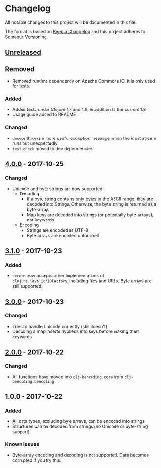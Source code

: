 # Changelog
All notable changes to this project will be documented in this file.

The format is based on [Keep a Changelog](http://keepachangelog.com/en/1.0.0/)
and this project adheres to [Semantic Versioning](http://semver.org/spec/v2.0.0.html).

## [Unreleased]
## Removed
- Removed runtime dependency on Apache Commons IO. It is only used for tests.

### Added
- Added tests under Clojure 1.7 and 1.9, in addition to the current 1.8
- Usage guide added to README

### Changed
- `decode` throws a more useful exception message when the input stream runs out unexpectedly.
- `test.check` moved to dev dependencies

## [4.0.0] - 2017-10-25
### Changed
- Unicode and byte strings are now supported
  - Decoding
    - If a byte string contains only bytes in the ASCII range, they are decoded into Strings.
      Otherwise, the byte string is returned as a byte-array.
    - Map keys are decoded into strings (or potentially byte-arrays), not keywords
  - Encoding
    - Strings are encoded as UTF-8
    - Byte arrays are encoded untouched

## [3.1.0] - 2017-10-23
### Added
- `decode` now accepts other implementations of `clojure.java.io/IOFactory`,
  including files and URLs. Byte arrays are still supported.

## [3.0.0] - 2017-10-23
### Changed
- Tries to handle Unicode correctly (still doesn't)
- Decoding a map inserts hyphens into keys before making them keywords

## [2.0.0] - 2017-10-22
### Changed
- All functions have moved into `clj-bencoding.core` from `clj-bencoding.bencoding`

## 1.0.0 - 2017-10-22
### Added
- All data types, excluding byte arrays, can be encoded into strings
- Structures can be decoded from strings (no Unicode or byte-string support)

### Known Issues
- Byte-array encoding and decoding is not supported.
  Data becomes corrupted if you try this.

[Unreleased]: https://github.com/cantido/clj-bencode/compare/4.0.0...HEAD
[4.0.0]: https://github.com/cantido/clj-bencode/compare/3.1.0...4.0.0
[3.1.0]: https://github.com/cantido/clj-bencode/compare/3.0.0...3.1.0
[3.0.0]: https://github.com/cantido/clj-bencode/compare/2.0.0...3.0.0
[2.0.0]: https://github.com/cantido/clj-bencode/compare/1.0.0...2.0.0
